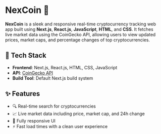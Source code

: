 # NexCoin 💸

**NexCoin** is a sleek and responsive real-time cryptocurrency tracking web app built using **Next.js**, **React.js**, **JavaScript**, **HTML**, and **CSS**. It fetches live market data using the CoinGecko API, allowing users to view updated prices, market caps, and percentage changes of top cryptocurrencies.

## 🚀 Tech Stack

- **Frontend**: Next.js, React.js, HTML, CSS, JavaScript  
- **API**: [CoinGecko API](https://www.coingecko.com/en/api)
- **Build Tool**: Default Next.js build system

## ✨ Features

- 🔍 Real-time search for cryptocurrencies  
- 📈 Live market data including price, market cap, and 24h change  
- 📱 Fully responsive UI  
- ⚡ Fast load times with a clean user experience  
